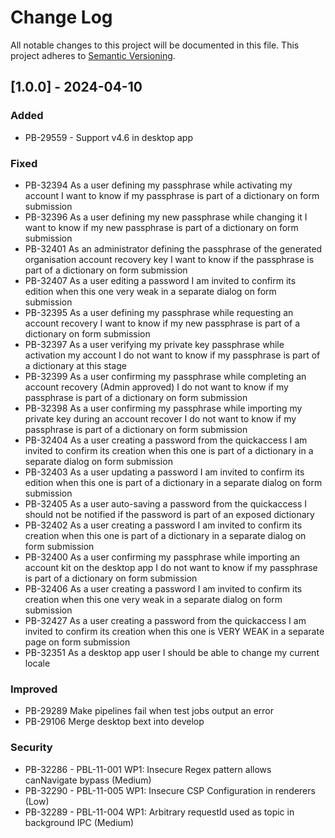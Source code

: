 # Change Log
All notable changes to this project will be documented in this file.
This project adheres to [Semantic Versioning](http://semver.org/).

## [1.0.0] - 2024-04-10
### Added
- PB-29559 - Support v4.6 in desktop app
### Fixed
- PB-32394 As a user defining my passphrase while activating my account I want to know if my passphrase is part of a dictionary on form submission 
- PB-32396 As a user defining my new passphrase while changing it I want to know if my new passphrase is part of a dictionary on form submission
- PB-32401 As an administrator defining the passphrase of the generated organisation account recovery key I want to know if the passphrase is part of a dictionary on form submission
- PB-32407 As a user editing a password I am invited to confirm its edition when this one very weak in a separate dialog on form submission
- PB-32395 As a user defining my passphrase while requesting an account recovery I want to know if my new passphrase is part of a dictionary on form submission
- PB-32397 As a user verifying my private key passphrase while activation my account I do not want to know if my passphrase is part of a dictionary at this stage
- PB-32399 As a user confirming my passphrase while completing an account recovery (Admin approved) I do not want to know if my passphrase is part of a dictionary on form submission
- PB-32398 As a user confirming my passphrase while importing my private key during an account recover I do not want to know if my passphrase is part of a dictionary on form submission
- PB-32404 As a user creating a password from the quickaccess I am invited to confirm its creation when this one is part of a dictionary in a separate dialog on form submission
- PB-32403 As a user updating a password I am invited to confirm its edition when this one is part of a dictionary in a separate dialog on form submission
- PB-32405 As a user auto-saving a password from the quickaccess I should not be notified if the password is part of an exposed dictionary
- PB-32402 As a user creating a password I am invited to confirm its creation when this one is part of a dictionary in a separate dialog on form submission
- PB-32400 As a user confirming my passphrase while importing an account kit on the desktop app I do not want to know if my passphrase is part of a dictionary on form submission
- PB-32406 As a user creating a password I am invited to confirm its creation when this one very weak in a separate dialog on form submission
- PB-32427 As a user creating a password from the quickaccess I am invited to confirm its creation when this one is VERY WEAK in a separate page on form submission
- PB-32351 As a desktop app user I should be able to change my current locale

### Improved
- PB-29289 Make pipelines fail when test jobs output an error
- PB-29106 Merge desktop bext into develop

### Security
- PB-32286 - PBL-11-001 WP1: Insecure Regex pattern allows canNavigate bypass (Medium)
- PB-32290 - PBL-11-005 WP1: Insecure CSP Configuration in renderers (Low)
- PB-32289 - PBL-11-004 WP1: Arbitrary requestId used as topic in background IPC (Medium)

[Unreleased]: https://github.com/passbolt/passbolt-windows/compare/v1.0.0...HEAD
[0.6.0]: https://github.com/passbolt/passbolt-windows/compare/v0.6.0...v1.0.0